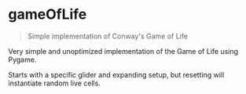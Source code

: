 # gameOfLife
> Simple implementation of Conway's Game of Life

Very simple and unoptimized implementation of the Game of Life using Pygame.

Starts with a specific glider and expanding setup, but resetting will instantiate random live cells.
